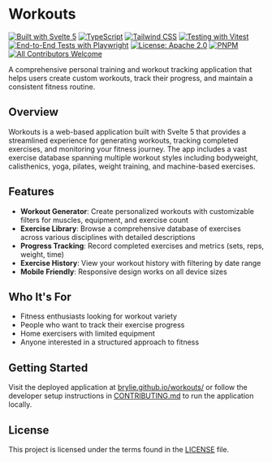 # Workouts

[![Built with Svelte 5](https://img.shields.io/badge/Built_with-Svelte_5-FF3E00?style=for-the-badge&logo=svelte)](https://svelte.dev)
[![TypeScript](https://img.shields.io/badge/TypeScript-007ACC?style=for-the-badge&logo=typescript&logoColor=white)](https://www.typescriptlang.org/)
[![Tailwind CSS](https://img.shields.io/badge/Tailwind_CSS-38B2AC?style=for-the-badge&logo=tailwind-css&logoColor=white)](https://tailwindcss.com/)
[![Testing with Vitest](https://img.shields.io/badge/Testing-Vitest-729B1B?style=for-the-badge&logo=vitest)](https://vitest.dev/)
[![End-to-End Tests with Playwright](https://img.shields.io/badge/E2E_Tests-Playwright-45ba4b?style=for-the-badge&logo=playwright)](https://playwright.dev/)
[![License: Apache 2.0](https://img.shields.io/badge/License-Apache_2.0-blue.svg?style=for-the-badge)](https://opensource.org/licenses/Apache-2.0)
[![PNPM](https://img.shields.io/badge/pnpm-%234a4a4a.svg?style=for-the-badge&logo=pnpm&logoColor=f69220)](https://pnpm.io/)
[![All Contributors Welcome](https://img.shields.io/badge/all_contributors-welcome-orange.svg?style=for-the-badge)](CONTRIBUTING.md)

A comprehensive personal training and workout tracking application that helps users create custom workouts, track their progress, and maintain a consistent fitness routine.

## Overview

Workouts is a web-based application built with Svelte 5 that provides a streamlined experience for generating workouts, tracking completed exercises, and monitoring your fitness journey. The app includes a vast exercise database spanning multiple workout styles including bodyweight, calisthenics, yoga, pilates, weight training, and machine-based exercises.

## Features

- **Workout Generator**: Create personalized workouts with customizable filters for muscles, equipment, and exercise count
- **Exercise Library**: Browse a comprehensive database of exercises across various disciplines with detailed descriptions
- **Progress Tracking**: Record completed exercises and metrics (sets, reps, weight, time)
- **Exercise History**: View your workout history with filtering by date range
- **Mobile Friendly**: Responsive design works on all device sizes

## Who It's For

- Fitness enthusiasts looking for workout variety
- People who want to track their exercise progress
- Home exercisers with limited equipment
- Anyone interested in a structured approach to fitness

## Getting Started

Visit the deployed application at [brylie.github.io/workouts/](https://brylie.github.io/workouts/) or follow the developer setup instructions in [CONTRIBUTING.md](CONTRIBUTING.md) to run the application locally.

## License

This project is licensed under the terms found in the [LICENSE](LICENSE) file.
